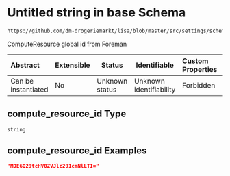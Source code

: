 # Untitled string in base Schema

```txt
https://github.com/dm-drogeriemarkt/lisa/blob/master/src/settings/schema.json#/properties/locations/items/properties/relations/properties/compute_resource_id
```

ComputeResource global id from Foreman


| Abstract            | Extensible | Status         | Identifiable            | Custom Properties | Additional Properties | Access Restrictions | Defined In                                                                               |
| :------------------ | ---------- | -------------- | ----------------------- | :---------------- | --------------------- | ------------------- | ---------------------------------------------------------------------------------------- |
| Can be instantiated | No         | Unknown status | Unknown identifiability | Forbidden         | Allowed               | none                | [settings.schema.json\*](../../src/settings/settings.schema.json "open original schema") |

## compute_resource_id Type

`string`

## compute_resource_id Examples

```json
"MDE6Q29tcHV0ZVJlc291cmNlLTI="
```
